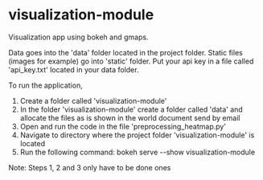 # visualization-module

Visualization app using bokeh and gmaps.

Data goes into the 'data' folder located in the project folder.
Static files (images for example) go into 'static' folder.
Put your api key in a file called 'api_key.txt' located in your data folder.

To run the application,
1. Create a folder called 'visualization-module'
2. In the folder 'visualization-module' create a folder called 'data' and allocate the files as is shown in the world document send by email
3. Open and run the code in the file 'preprocessing_heatmap.py'
4. Navigate to directory where the project folder 'visualization-module' is located
5. Run the following command: bokeh serve --show visualization-module

Note: Steps 1, 2 and 3 only have to be done ones